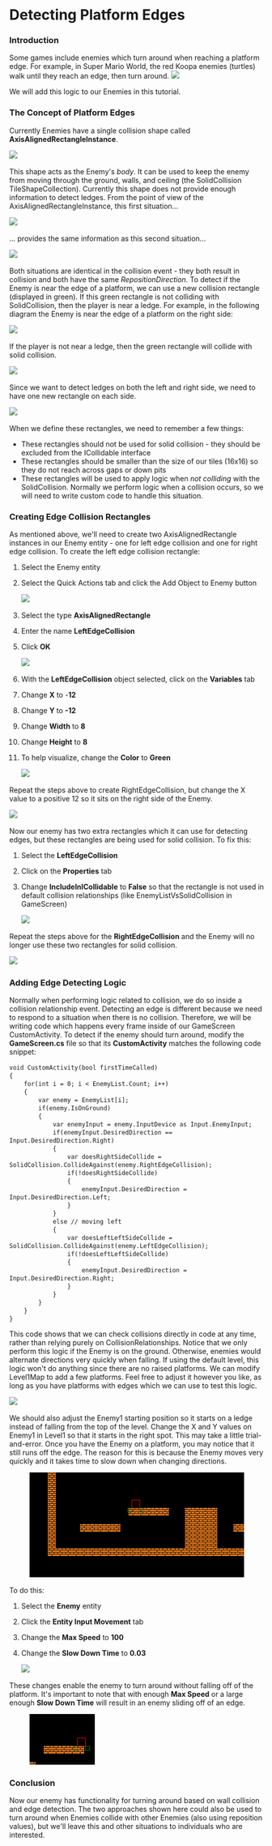 # Detecting Platform Edges

### Introduction

Some games include enemies which turn around when reaching a platform edge. For example, in Super Mario World, the red Koopa enemies (turtles) walk until they reach an edge, then turn around. ![](http://cdn.wikimg.net/strategywiki/images/d/d5/SMW\_Koopa.png)

We will add this logic to our Enemies in this tutorial.

### The Concept of Platform Edges

Currently Enemies have a single collision shape called **AxisAlignedRectangleInstance**.

![](../../../.gitbook/assets/2021-04-img\_607841ebcb6ab.png)

This shape acts as the Enemy's _body_. It can be used to keep the enemy from moving through the ground, walls, and ceiling (the SolidCollision TileShapeCollection). Currently this shape does not provide enough information to detect ledges. From the point of view of the AxisAlignedRectangleInstance, this first situation...

![](../../../.gitbook/assets/2021-04-img\_6078436a0307f.png)

... provides the same information as this second situation...

![](../../../.gitbook/assets/2021-04-img\_607843b53d272.png)

Both situations are identical in the collision event - they both result in collision and both have the same _RepositionDirection._ To detect if the Enemy is near the edge of a platform, we can use a new collision rectangle (displayed in green). If this green rectangle is not colliding with SolidCollision, then the player is near a ledge. For example, in the following diagram the Enemy is near the edge of a platform on the right side:

![](../../../.gitbook/assets/2021-04-img\_607847cdd2344.png)

If the player is not near a ledge, then the green rectangle will collide with solid collision.

![](../../../.gitbook/assets/2021-04-img\_6078481a2157e.png)

Since we want to detect ledges on both the left and right side, we need to have one new rectangle on each side.

![](../../../.gitbook/assets/2021-04-img\_6078487ae3812.png)

When we define these rectangles, we need to remember a few things:

* These rectangles should not be used for solid collision - they should be excluded from the ICollidable interface
* These rectangles should be smaller than the size of our tiles (16x16) so they do not reach across gaps or down pits
* These rectangles will be used to apply logic when _not colliding_ with the SolidCollision. Normally we perform logic when a collision occurs, so we will need to write custom code to handle this situation.

### Creating Edge Collision Rectangles

As mentioned above, we'll need to create two AxisAlignedRectangle instances in our Enemy entity - one for left edge collision and one for right edge collision. To create the left edge collision rectangle:

1. Select the Enemy entity
2.  Select the Quick Actions tab and click the Add Object to Enemy button

    ![](../../../.gitbook/assets/2021-04-img\_60784f42b2d1b.png)
3. Select the type **AxisAlignedRectangle**
4. Enter the name **LeftEdgeCollision**
5.  Click **OK**

    ![](../../../.gitbook/assets/2021-04-img\_60784f95cff10.png)
6. With the **LeftEdgeCollision** object selected, click on the **Variables** tab
7. Change **X** to -**12**
8. Change **Y** to **-12**
9. Change **Width** to **8**
10. Change **Height** to **8**
11. To help visualize, change the **Color** to **Green**

    ![](../../../.gitbook/assets/2021-04-img\_607850a571c89.png)

Repeat the steps above to create RightEdgeCollision, but change the X value to a positive 12 so it sits on the right side of the Enemy.

![](../../../.gitbook/assets/2021-04-img\_607850e8cdcf7.png)

Now our enemy has two extra rectangles which it can use for detecting edges, but these rectangles are being used for solid collision. To fix this:

1. Select the **LeftEdgeCollision**
2. Click on the **Properties** tab
3.  Change **IncludeInICollidable** to **False** so that the rectangle is not used in default collision relationships (like EnemyListVsSolidCollision in GameScreen)

    ![](../../../.gitbook/assets/2021-04-img\_607851a6d3661.png)

Repeat the steps above for the **RightEdgeCollision** and the Enemy will no longer use these two rectangles for solid collision.

![](../../../.gitbook/assets/2021-04-img\_607851d7226fd.png)

### Adding Edge Detecting Logic

Normally when performing logic related to collision, we do so inside a collision relationship event. Detecting an edge is different because we need to respond to a situation when there is no collision. Therefore, we will be writing code which happens every frame inside of our GameScreen CustomActivity. To detect if the enemy should turn around, modify the **GameScreen.cs** file so that its **CustomActivity** matches the following code snippet:

```
void CustomActivity(bool firstTimeCalled)
{
    for(int i = 0; i < EnemyList.Count; i++)
    {
        var enemy = EnemyList[i];
        if(enemy.IsOnGround)
        {
            var enemyInput = enemy.InputDevice as Input.EnemyInput;
            if(enemyInput.DesiredDirection == Input.DesiredDirection.Right)
            {
                var doesRightSideCollide = SolidCollision.CollideAgainst(enemy.RightEdgeCollision);
                if(!doesRightSideCollide)
                {
                    enemyInput.DesiredDirection = Input.DesiredDirection.Left;
                }
            }
            else // moving left
            {
                var doesLeftLeftSideCollide = SolidCollision.CollideAgainst(enemy.LeftEdgeCollision);
                if(!doesLeftLeftSideCollide)
                {
                    enemyInput.DesiredDirection = Input.DesiredDirection.Right;
                }
            }
        }
    }
}
```

This code shows that we can check collisions directly in code at any time, rather than relying purely on CollisionRelationships. Notice that we only perform this logic if the Enemy is on the ground. Otherwise, enemies would alternate directions very quickly when falling. If using the default level, this logic won't do anything since there are no raised platforms. We can modify Level1Map to add a few platforms. Feel free to adjust it however you like, as long as you have platforms with edges which we can use to test this logic.

![](../../../.gitbook/assets/2021-04-img\_6078544424129.png)

We should also adjust the Enemy1 starting position so it starts on a ledge instead of falling from the top of the level. Change the X and Y values on Enemy1 in Level1 so that it starts in the right spot. This may take a little trial-and-error. Once you have the Enemy on a platform, you may notice that it still runs off the edge. The reason for this is because the Enemy moves very quickly and it takes time to slow down when changing directions.

<figure><img src="../../../.gitbook/assets/2021-04-2021_April_15_090902.gif" alt=""><figcaption></figcaption></figure>

To do this:

1. Select the **Enemy** entity
2. Click the **Entity Input Movement** tab
3. Change the **Max Speed** to **100**
4.  Change the **Slow Down Time** to **0.03**

    ![](../../../.gitbook/assets/2021-04-img\_60785758cc8b5.png)

These changes enable the enemy to turn around without falling off of the platform. It's important to note that with enough **Max Speed** or a large enough **Slow Down Time** will result in an enemy sliding off of an edge.

<figure><img src="../../../.gitbook/assets/2021-04-2021_April_15_090312.gif" alt=""><figcaption></figcaption></figure>

### Conclusion

Now our enemy has functionality for turning around based on wall collision and edge detection. The two approaches shown here could also be used to turn around when Enemies collide with other Enemies (also using reposition values), but we'll leave this and other situations to individuals who are interested.
